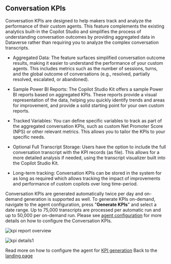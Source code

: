## Conversation KPIs

Conversation KPIs are designed to help makers track and analyze the performance of their custom agents. This feature complements the existing analytics built-in the Copilot Studio and simplifies the process of understanding conversation outcomes by providing aggregated data in Dataverse rather than requiring you to analyze the complex conversation transcripts. 

* Aggregated Data: The feature surfaces simplified conversation outcome results, making it easier to understand the performance of your custom agents. This includes metrics such as the number of sessions, turns, and the global outcome of conversations (e.g., resolved, partially resolved, escalated, or abandoned).

* Sample Power BI Reports: The Copilot Studio Kit offers a sample Power BI reports based on aggregated KPIs. These reports provide a visual representation of the data, helping you quickly identify trends and areas for improvement, and provide a solid starting point for your own custom reports.

* Tracked Variables: You can define specific variables to track as part of the aggregated conversation KPIs, such as custom Net Promoter Score (NPS) or other relevant metrics. This allows you to tailor the KPIs to your specific needs.

* Optional Full Transcript Storage: Users have the option to include the full conversation transcript with the KPI records (as file). This allows for a more detailed analysis if needed, using the transcript visualizer built into the Copilot Studio Kit.

* Long-term tracking: Conversation KPIs can be stored in the system for as long as required which allows tracking the impact of improvements and performance of custom copilots over long time-period.

Conversation KPIs are generated automatically twice per day and on-demand generation is supported as well. To generate KPIs on-demand, navigate to the agent configuration, press "**Generate KPIs**" and select a date range. Up to 75,000 transcripts are processed per automatic run and up to 50,000 per on-demand run. Please see [agent configuration](./CONFIGURE_COPILOTS.md) for more details on how to configure the Conversation KPIs.

![kpi report overview](https://github.com/user-attachments/assets/bca1bc9e-2d6f-42bc-a6b6-798003999f21)

![kpi details1](https://github.com/user-attachments/assets/96b48373-a7a0-4062-adb8-68bd97d22e12)

Read more on how to configure the agent for [KPI generation](./CONFIGURE_COPILOTS.md#configure-a-new-agent-for-conversation-kpis)
Back to the [landing page](./README.md#power-cat-copilot-studio-kit)
